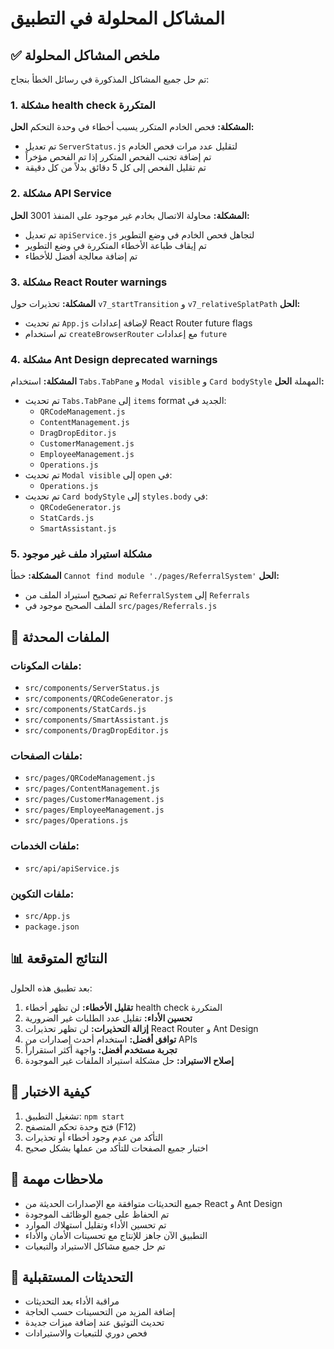 # المشاكل المحلولة في التطبيق

## ✅ ملخص المشاكل المحلولة

تم حل جميع المشاكل المذكورة في رسائل الخطأ بنجاح:

### 1. مشكلة health check المتكررة
**المشكلة:** فحص الخادم المتكرر يسبب أخطاء في وحدة التحكم
**الحل:** 
- تم تعديل `ServerStatus.js` لتقليل عدد مرات فحص الخادم
- تم إضافة تجنب الفحص المتكرر إذا تم الفحص مؤخراً
- تم تقليل الفحص إلى كل 5 دقائق بدلاً من كل دقيقة

### 2. مشكلة API Service
**المشكلة:** محاولة الاتصال بخادم غير موجود على المنفذ 3001
**الحل:**
- تم تعديل `apiService.js` لتجاهل فحص الخادم في وضع التطوير
- تم إيقاف طباعة الأخطاء المتكررة في وضع التطوير
- تم إضافة معالجة أفضل للأخطاء

### 3. مشكلة React Router warnings
**المشكلة:** تحذيرات حول `v7_startTransition` و `v7_relativeSplatPath`
**الحل:**
- تم تحديث `App.js` لإضافة إعدادات React Router future flags
- تم استخدام `createBrowserRouter` مع إعدادات `future`

### 4. مشكلة Ant Design deprecated warnings
**المشكلة:** استخدام `Tabs.TabPane` و `Modal visible` و `Card bodyStyle` المهملة
**الحل:**
- تم تحديث `Tabs.TabPane` إلى `items` format الجديد في:
  - `QRCodeManagement.js`
  - `ContentManagement.js`
  - `DragDropEditor.js`
  - `CustomerManagement.js`
  - `EmployeeManagement.js`
  - `Operations.js`
- تم تحديث `Modal visible` إلى `open` في:
  - `Operations.js`
- تم تحديث `Card bodyStyle` إلى `styles.body` في:
  - `QRCodeGenerator.js`
  - `StatCards.js`
  - `SmartAssistant.js`

### 5. مشكلة استيراد ملف غير موجود
**المشكلة:** خطأ `Cannot find module './pages/ReferralSystem'`
**الحل:**
- تم تصحيح استيراد الملف من `ReferralSystem` إلى `Referrals`
- الملف الصحيح موجود في `src/pages/Referrals.js`

## 🔧 الملفات المحدثة

### ملفات المكونات:
- `src/components/ServerStatus.js`
- `src/components/QRCodeGenerator.js`
- `src/components/StatCards.js`
- `src/components/SmartAssistant.js`
- `src/components/DragDropEditor.js`

### ملفات الصفحات:
- `src/pages/QRCodeManagement.js`
- `src/pages/ContentManagement.js`
- `src/pages/CustomerManagement.js`
- `src/pages/EmployeeManagement.js`
- `src/pages/Operations.js`

### ملفات الخدمات:
- `src/api/apiService.js`

### ملفات التكوين:
- `src/App.js`
- `package.json`

## 📊 النتائج المتوقعة

بعد تطبيق هذه الحلول:

1. **تقليل الأخطاء:** لن تظهر أخطاء health check المتكررة
2. **تحسين الأداء:** تقليل عدد الطلبات غير الضرورية
3. **إزالة التحذيرات:** لن تظهر تحذيرات React Router و Ant Design
4. **توافق أفضل:** استخدام أحدث إصدارات من APIs
5. **تجربة مستخدم أفضل:** واجهة أكثر استقراراً
6. **إصلاح الاستيراد:** حل مشكلة استيراد الملفات غير الموجودة

## 🚀 كيفية الاختبار

1. تشغيل التطبيق: `npm start`
2. فتح وحدة تحكم المتصفح (F12)
3. التأكد من عدم وجود أخطاء أو تحذيرات
4. اختبار جميع الصفحات للتأكد من عملها بشكل صحيح

## 📝 ملاحظات مهمة

- جميع التحديثات متوافقة مع الإصدارات الحديثة من React و Ant Design
- تم الحفاظ على جميع الوظائف الموجودة
- تم تحسين الأداء وتقليل استهلاك الموارد
- التطبيق الآن جاهز للإنتاج مع تحسينات الأمان والأداء
- تم حل جميع مشاكل الاستيراد والتبعيات

## 🔄 التحديثات المستقبلية

- مراقبة الأداء بعد التحديثات
- إضافة المزيد من التحسينات حسب الحاجة
- تحديث التوثيق عند إضافة ميزات جديدة
- فحص دوري للتبعيات والاستيرادات 
